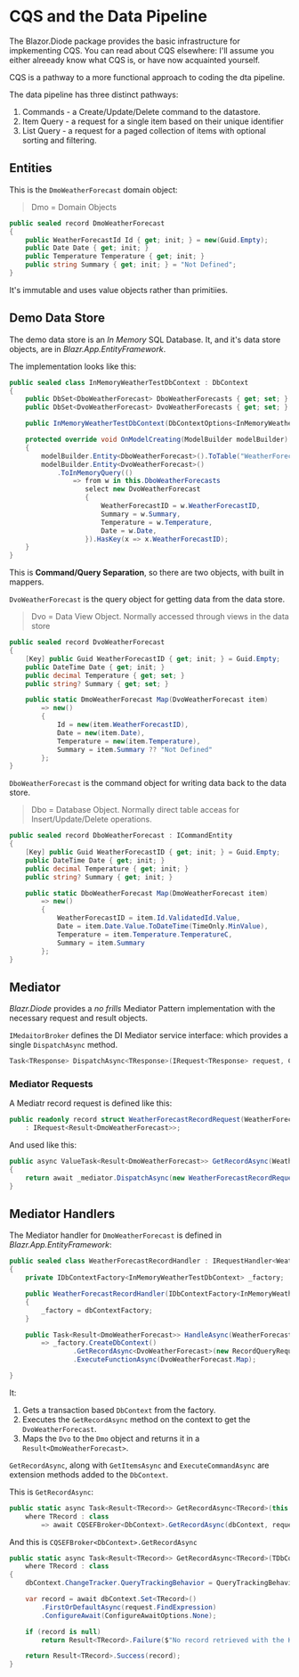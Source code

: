 # CQS and the Data Pipeline

The Blazor.Diode package provides the basic infrastructure for impkementing CQS.  You can read about CQS elsewhere: I'll assume you either alreeady know what CQS is, or have now acquainted yourself.

CQS is a pathway to a more functional approach to coding the dta pipeline.

The data pipeline has three distinct pathways:

1. Commands - a Create/Update/Delete command to the datastore.
2. Item Query - a request for a single item based on their unique identifier
3. List Query - a request for a paged collection of items with optional sorting and filtering.

## Entities

This is the `DmoWeatherForecast` domain object:

> Dmo = Domain Objects

```csharp
public sealed record DmoWeatherForecast
{
    public WeatherForecastId Id { get; init; } = new(Guid.Empty);
    public Date Date { get; init; }
    public Temperature Temperature { get; init; }
    public string Summary { get; init; } = "Not Defined";
}
```

It's immutable and uses value objects rather than primitiies.

## Demo Data Store

The demo data store is an *In Memory* SQL Database.  It, and it's data store objects, are in *Blazr.App.EntityFramework*.    

The implementation looks like this:

```csharp
public sealed class InMemoryWeatherTestDbContext : DbContext
{
    public DbSet<DboWeatherForecast> DboWeatherForecasts { get; set; } = default!;
    public DbSet<DvoWeatherForecast> DvoWeatherForecasts { get; set; } = default!;

    public InMemoryWeatherTestDbContext(DbContextOptions<InMemoryWeatherTestDbContext> options) : base(options) { }

    protected override void OnModelCreating(ModelBuilder modelBuilder)
    {
        modelBuilder.Entity<DboWeatherForecast>().ToTable("WeatherForecasts");
        modelBuilder.Entity<DvoWeatherForecast>()
            .ToInMemoryQuery(()
                => from w in this.DboWeatherForecasts
                   select new DvoWeatherForecast
                   {
                       WeatherForecastID = w.WeatherForecastID,
                       Summary = w.Summary,
                       Temperature = w.Temperature,
                       Date = w.Date,
                   }).HasKey(x => x.WeatherForecastID);
    }
}
```

This is **Command/Query Separation**, so there are two objects, with built in mappers.

`DvoWeatherForecast` is the query object for getting data from the data store.

> Dvo = Data View Object.  Normally accessed through views in the data store

```csharp
public sealed record DvoWeatherForecast
{
    [Key] public Guid WeatherForecastID { get; init; } = Guid.Empty;
    public DateTime Date { get; init; }
    public decimal Temperature { get; set; }
    public string? Summary { get; set; }

    public static DmoWeatherForecast Map(DvoWeatherForecast item)
        => new()
        {
            Id = new(item.WeatherForecastID),
            Date = new(item.Date),
            Temperature = new(item.Temperature),
            Summary = item.Summary ?? "Not Defined"
        };
}
```

`DboWeatherForecast` is the command object for writing data back to the data store.

> Dbo = Database Object.  Normally direct table acceas for Insert/Update/Delete operations.

```csharp
public sealed record DboWeatherForecast : ICommandEntity
{
    [Key] public Guid WeatherForecastID { get; init; } = Guid.Empty;
    public DateTime Date { get; init; }
    public decimal Temperature { get; init; }
    public string? Summary { get; init; }

    public static DboWeatherForecast Map(DmoWeatherForecast item)
        => new()
        {
            WeatherForecastID = item.Id.ValidatedId.Value,
            Date = item.Date.Value.ToDateTime(TimeOnly.MinValue),
            Temperature = item.Temperature.TemperatureC,
            Summary = item.Summary
        };
}
```


## Mediator

*Blazr.Diode* provides a *no frills* Mediator Pattern implementation with the necessary request and result objects.   

`IMedaitorBroker` defines the DI Mediator service interface: which provides a single `DispatchAsync` method.

```csharp
Task<TResponse> DispatchAsync<TResponse>(IRequest<TResponse> request, CancellationToken cancellationToken = default);
```

### Mediator Requests

A Mediatr record request is defined like this:

```csharp
public readonly record struct WeatherForecastRecordRequest(WeatherForecastId Id) 
    : IRequest<Result<DmoWeatherForecast>>;
```

And used like this:

```csharp
public async ValueTask<Result<DmoWeatherForecast>> GetRecordAsync(WeatherForecastId id)
{
    return await _mediator.DispatchAsync(new WeatherForecastRecordRequest(id));
}
```

## Mediator Handlers

The Mediator handler for `DmoWeatherForecast` is defined in *Blazr.App.EntityFramework*:

```csharp
public sealed class WeatherForecastRecordHandler : IRequestHandler<WeatherForecastRecordRequest, Result<DmoWeatherForecast>>
{
    private IDbContextFactory<InMemoryWeatherTestDbContext> _factory;

    public WeatherForecastRecordHandler(IDbContextFactory<InMemoryWeatherTestDbContext> dbContextFactory)
    {
        _factory = dbContextFactory;
    }

    public Task<Result<DmoWeatherForecast>> HandleAsync(WeatherForecastRecordRequest request, CancellationToken cancellationToken)
        => _factory.CreateDbContext()
                .GetRecordAsync<DvoWeatherForecast>(new RecordQueryRequest<DvoWeatherForecast>(item => item.WeatherForecastID == request.Id.Value))
                .ExecuteFunctionAsync(DvoWeatherForecast.Map);

}
```

It:

1. Gets a transaction based `DbContext` from the factory.
1. Executes the `GetRecordAsync` method on the context to get the `DvoWeatherForecast`.
1. Maps the `Dvo` to the `Dmo` object and returns it in a `Result<DmoWeatherForecast>`.

`GetRecordAsync`, along with `GetItemsAsync` and `ExecuteCommandAsync` are extension methods added to the `DbContext`.

This is `GetRecordAsync`:

```csharp
public static async Task<Result<TRecord>> GetRecordAsync<TRecord>(this DbContext dbContext, RecordQueryRequest<TRecord> request)
    where TRecord : class
        => await CQSEFBroker<DbContext>.GetRecordAsync(dbContext, request).ConfigureAwait(ConfigureAwaitOptions.None);
```

And this is `CQSEFBroker<DbContext>.GetRecordAsync`

```csharp
public static async Task<Result<TRecord>> GetRecordAsync<TRecord>(TDbContext dbContext, RecordQueryRequest<TRecord> request)
    where TRecord : class
{
    dbContext.ChangeTracker.QueryTrackingBehavior = QueryTrackingBehavior.NoTracking;

    var record = await dbContext.Set<TRecord>()
        .FirstOrDefaultAsync(request.FindExpression)
        .ConfigureAwait(ConfigureAwaitOptions.None);

    if (record is null)
        return Result<TRecord>.Failure($"No record retrieved with the Key provided");

    return Result<TRecord>.Success(record);
}
```

